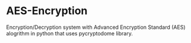 # AES-Encryption
Encryption/Decryption system with Advanced Encryption Standard (AES) alogrithm in python that uses pycryptodome library. 
